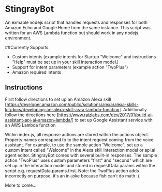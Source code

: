 # StingrayBot

An exmaple nodejs script that handles requests and responses for both Amazon Echo and Google Home from the same instance. This script was written for an AWS Lambda function but should work in any nodejs environment.

##Currently Supports
- Custom intents (example intents for Startup "Welcome" and instructions "Help" must be set up in your skill interaction model.)
- Support for intent parameters (example action "TwoPlus")
- Amazon required intents


## Instructions
First follow directions to set up an Amazon Alexa skill [https://developer.amazon.com/public/solutions/alexa/alexa-skills-kit/docs/developing-an-alexa-skill-as-a-lambda-function]. Additionally follow the directions here [https://www.raizlabs.com/dev/2017/01/build-ai-assistant-api-ai-amazon-lambda/] to set up Google Assistant service with an AWS Lambda function

Within index.js, all response actions are stored within the actions object. Property names correspond to to the intent request coming from the voice assistant. For example, to use the sample action "Welcome", set up a custom intent called "Welcome" in the Alexa skill interaction model or api.ai agent editor. StingrayBot comes with several built-in responses. The sample action "TwoPlus" uses custom parameters "first" and "second" which are set up in the interaction model and stored in requestData.params within the script e.g. requestData.params.first. Note: the TwoPlus action adds incorrectly on purpose, it's an in-joke because fish can't do math :).

More to come...